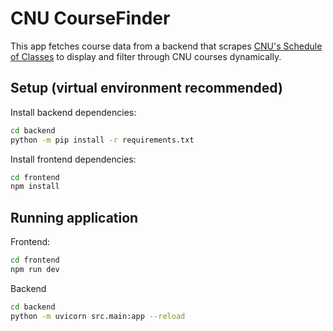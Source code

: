 ﻿
# CNU CourseFinder

This app fetches course data from a backend that scrapes [CNU's Schedule of Classes](https://navigator.cnu.edu/StudentScheduleofClasses/) to display and filter through CNU courses dynamically.



## Setup (virtual environment recommended)

Install backend dependencies:

```bash
cd backend
python -m pip install -r requirements.txt
```

Install frontend dependencies:

```bash
cd frontend
npm install
```



## Running application

Frontend:

```bash
cd frontend
npm run dev
```

Backend

```bash
cd backend
python -m uvicorn src.main:app --reload
```
